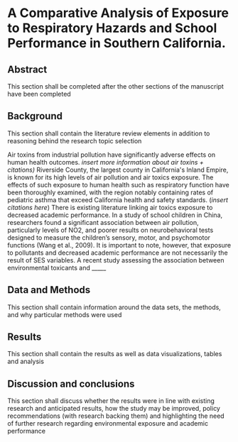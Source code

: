 # A Comparative Analysis of Exposure to Respiratory Hazards and School Performance in Southern California.

## Abstract
This section shall be completed after the other sections of the manuscript have been completed

## Background
This section shall contain the literature review elements in addition to reasoning behind the research topic selection

Air toxins from industrial pollution have significantly adverse effects on human health outcomes. *insert more information about air toxins + citations)* Riverside County, the largest county in California's Inland Empire, is known for its high levels of air pollution and air toxics exposure. The effects of such exposure to human health such as respiratory function have been thoroughly examined, with the region notably containing rates of pediatric asthma that exceed California health and safety standards. (*insert citations here*) There is existing literature linking air toxics exposure to decreased academic performance. In a study of school children in China, researchers found a significant association between air pollution, particularly levels of NO2, and poorer results on neurobehavioral tests designed to measure the children’s sensory, motor, and psychomotor functions (Wang et al., 2009). It is important to note, however, that exposure to pollutants and decreased academic performance are not necessarily the result of SES variables. A recent study assessing the association between environmental toxicants and _____

## Data and Methods
This section shall contain information around the data sets, the methods, and why particular methods were used

## Results
This section shall contain the results as well as data visualizations, tables and analysis

## Discussion and conclusions
This section shall discuss whether the results were in line with existing research and anticipated results, how the study may be improved, policy recommendations (with research backing them) and highlighting the need of further research regarding environmental exposure and academic performance
